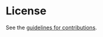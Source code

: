 # License

See the
[guidelines for contributions](https://github.com/aaronpk/ipsie-openid-sl1/blob/main/CONTRIBUTING.md).
